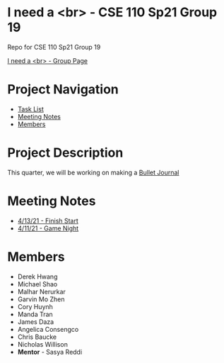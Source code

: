 # I need a \<br> - CSE 110 Sp21 Group 19
Repo for CSE 110 Sp21 Group 19
<!--- Change instances of "CSE 110 Sp21 Group 19" to Team Name--->

[I need a \<br> - Group Page](admin/team.md)

# Project Navigation
- [Task List](https://docs.google.com/document/d/15Oxk0KUmt_rYlBVfTBxi9F2t3tE2Q7p1nmYHtQTzrUQ/edit?usp=sharing)
- [Meeting Notes](#meeting-notes)
- [Members](#members)


# Project Description
This quarter, we will be working on making a [Bullet Journal](https://en.wikipedia.org/wiki/Bullet_journal)

# Meeting Notes
- [4/13/21 - Finish Start](admin/meetings/041321-finishstart.md)
- [4/11/21 - Game Night](admin/meetings/041121-gamenight.md)

# Members
- Derek Hwang 
- Michael Shao
- Malhar Nerurkar
- Garvin Mo Zhen
- Cory Huynh
- Manda Tran
- James Daza
- Angelica Consengco
- Chris Baucke
- Nicholas Willison
- **Mentor** - Sasya Reddi





